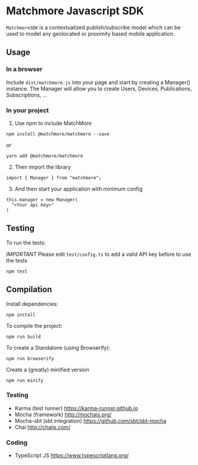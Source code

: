 # Matchmore Javascript SDK

`MatchmoreSDK` is a contextualized publish/subscribe model which can be used to model any geolocated or proximity based mobile application.


## Usage

### In a browser

Include `dist/matchmore.js` into your page and start by creating a Manager() instance. The Manager will allow you to create Users, Devices, Publications, Subscriptions, ...

### In your project 

1. Use npm to include MatchMore

```
npm install @matchmore/matchmore --save
```
or
```
yarn add @matchmore/matchmore
```

2. Then import the library

```
import { Manager } from "matchmore";
```

3. And then start your application with minimum config

```
this.manager = new Manager(
  "<Your api key>"
)
```



## Testing

To run the tests:

*IMPORTANT* 
Please edit `test/config.ts` to add a valid API key before to use the tests

``` 
npm test
```


## Compilation

Install dependencies:

```
npm install
```

To compile the project:


```
npm run build
```

To create a Standalone (using Browserify):

```
npm run browserify
```

Create a (greatly) minified version

```
npm run minify
```

### Testing

- Karma (test runner) https://karma-runner.github.io 
- Mocha (framework) http://mochajs.org/
- Mocha-sbt (sbt integration) https://github.com/sbt/sbt-mocha
- Chai http://chaijs.com/

### Coding

- TypeScript JS https://www.typescriptlang.org/

